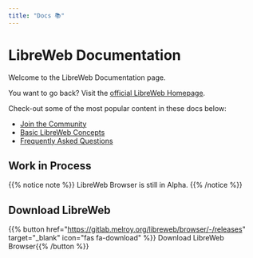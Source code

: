 ```yaml
---
title: "Docs 📚"
---
```


# LibreWeb Documentation

Welcome to the LibreWeb Documentation page.

You want to go back? Visit the [official LibreWeb Homepage](https://libreweb.org).

Check-out some of the most popular content in these docs below:

* [Join the Community](community)
* [Basic LibreWeb Concepts](concepts)
* [Frequently Asked Questions](faq)


## Work in Process

{{% notice note %}}
LibreWeb Browser is still in Alpha.
{{% /notice %}}

## Download LibreWeb

{{% button href="https://gitlab.melroy.org/libreweb/browser/-/releases" target="_blank" icon="fas fa-download" %}} Download LibreWeb Browser{{% /button %}}
